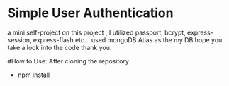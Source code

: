 # Simple User Authentication

a mini self-project on this project , I utilized passport, bcrypt, express-session, express-flash etc...
used mongoDB Atlas as the my DB hope you take a look into the code thank
you.

#How to Use:
After cloning the repository

- npm install
